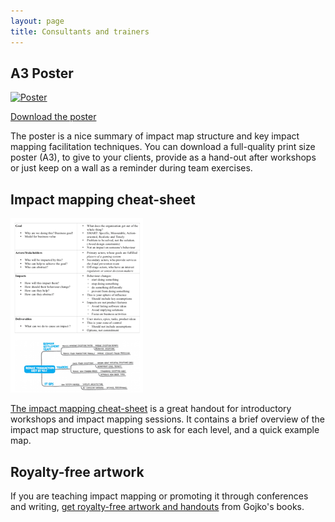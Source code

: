 ```yaml
---
layout: page
title: Consultants and trainers
---
```


## A3 Poster

[![Poster](/assets/poster_im_print_500.jpg)](/assets/poster_im_a3.png)

[Download the poster](/assets/poster_im_a3.png)

The poster is a nice summary of impact map structure and key impact mapping facilitation techniques. You can download a full-quality print size poster (A3), to give to your clients, provide as a hand-out after workshops or just keep on a wall as a reminder during team exercises.

## Impact mapping cheat-sheet


[![Cheat sheet](/assets/cheatsheet.png)](/assets/cheatsheet.pdf)

[The impact mapping cheat-sheet](/assets/cheatsheet.pdf) is a great handout for introductory workshops and impact mapping sessions. It contains a brief overview of the impact map structure, questions to ask for each level, and a quick example map.

## Royalty-free artwork 

If you are teaching impact mapping or promoting it through conferences and writing, <a href="http://form.jotformpro.com/form/22364140326949">get royalty-free artwork and handouts</a> from Gojko's books.
